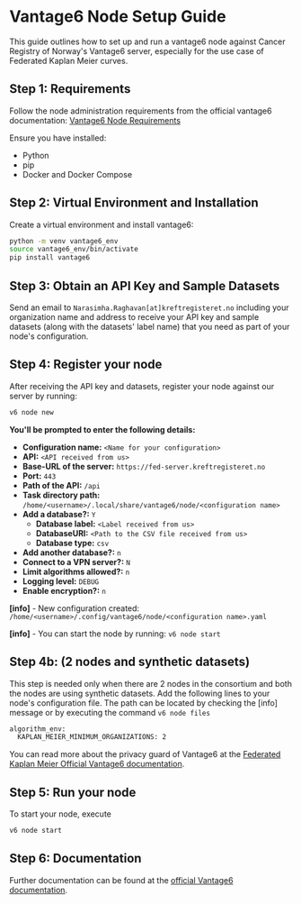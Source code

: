 # Vantage6 Node Setup Guide

This guide outlines how to set up and run a vantage6 node against Cancer Registry of Norway's Vantage6 server, especially for the use case of Federated Kaplan Meier curves. 

## Step 1: Requirements

Follow the node administration requirements from the official vantage6 documentation: [Vantage6 Node Requirements](https://docs.vantage6.ai/en/main/node/requirements.html)

Ensure you have installed:

- Python
- pip
- Docker and Docker Compose

## Step 2: Virtual Environment and Installation

Create a virtual environment and install vantage6:

```bash
python -m venv vantage6_env
source vantage6_env/bin/activate
pip install vantage6
```

## Step 3: Obtain an API Key and Sample Datasets
Send an email to ``Narasimha.Raghavan[at]kreftregisteret.no`` including your organization name and address to receive your API key and sample datasets (along with the datasets' label name) that you need as part of your node's configuration.

## Step 4: Register your node 
After receiving the API key and datasets, register your node against our server by running:
```bash
v6 node new
```

**You'll be prompted to enter the following details:**

- **Configuration name:** `<Name for your configuration>`
- **API:** `<API received from us>`
- **Base-URL of the server:** `https://fed-server.kreftregisteret.no`
- **Port:** `443`
- **Path of the API:** `/api`
- **Task directory path:** `/home/<username>/.local/share/vantage6/node/<configuration name>`
- **Add a database?:** `Y`
    - **Database label:** `<Label received from us>`
    - **DatabaseURI:** `<Path to the CSV file received from us>`
    - **Database type:** `csv`
- **Add another database?:** `n`
- **Connect to a VPN server?:** `N`
- **Limit algorithms allowed?:** `n`
- **Logging level:** `DEBUG`
- **Enable encryption?:** `n`

**[info]** - New configuration created:  
``/home/<username>/.config/vantage6/node/<configuration name>.yaml``  

**[info]** - You can start the node by running:  ``v6 node start``

## Step 4b: (2 nodes and synthetic datasets)
This step is needed only when there are 2 nodes in the consortium and both the nodes are using synthetic datasets. 
Add the following lines to your node's configuration file. The path can be located by checking the [info] message or by executing the command ``v6 node files``

```bash
algorithm_env:
  KAPLAN_MEIER_MINIMUM_ORGANIZATIONS: 2 
```
You can read more about the privacy guard of Vantage6 at the [Federated Kaplan Meier Official Vantage6 documentation](https://algorithms.vantage6.ai/en/latest/v6-kaplan-meier-py/docs/v6-kaplan-meier-py/privacy.html). 

## Step 5: Run your node 
To start your node, execute 
```bash
v6 node start
```

## Step 6: Documentation 
Further documentation can be found at the [official Vantage6 documentation](https://docs.vantage6.ai/en/main/).
